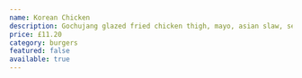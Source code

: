 ```yaml
---
name: Korean Chicken
description: Gochujang glazed fried chicken thigh, mayo, asian slaw, sesame seed, lettuce
price: £11.20
category: burgers
featured: false
available: true
---
```

